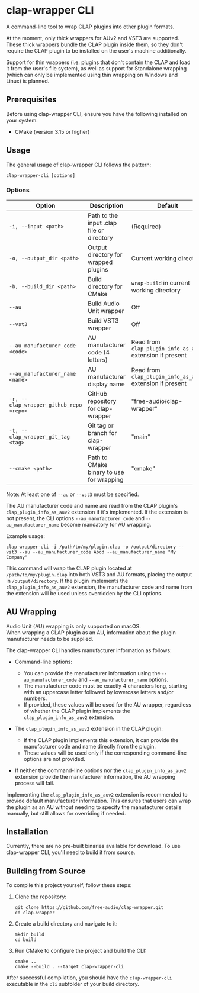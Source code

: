 # clap-wrapper CLI

A command-line tool to wrap CLAP plugins into other plugin formats.

At the moment, only thick wrappers for AUv2 and VST3 are supported.  
These thick wrappers bundle the CLAP plugin inside them, so they don't require the CLAP plugin to be installed on the
user's machine additionally.

Support for thin wrappers (i.e. plugins that don't contain the CLAP and load it from the user's file system),
as well as support for Standalone wrapping (which can only be implemented using thin wrapping on Windows and Linux) is
planned.

## Prerequisites

Before using clap-wrapper CLI, ensure you have the following installed on your system:

- CMake (version 3.15 or higher)

## Usage

The general usage of clap-wrapper CLI follows the pattern:

```
clap-wrapper-cli [options]
```

### Options

| Option                                  | Description                               | Default                                                   |
|-----------------------------------------|-------------------------------------------|-----------------------------------------------------------|
| `-i, --input <path>`                    | Path to the input .clap file or directory | (Required)                                                |
| `-o, --output_dir <path>`               | Output directory for wrapped plugins      | Current working directory                                 |
| `-b, --build_dir <path>`                | Build directory for CMake                 | `wrap-build` in current working directory                 |
| `--au`                                  | Build Audio Unit wrapper                  | Off                                                       |
| `--vst3`                                | Build VST3 wrapper                        | Off                                                       |
| `--au_manufacturer_code <code>`         | AU manufacturer code (4 letters)          | Read from `clap_plugin_info_as_auv2` extension if present |
| `--au_manufacturer_name <name>`         | AU manufacturer display name              | Read from `clap_plugin_info_as_auv2` extension if present |
| `-r, --clap_wrapper_github_repo <repo>` | GitHub repository for clap-wrapper        | "free-audio/clap-wrapper"                                 |
| `-t, --clap_wrapper_git_tag <tag>`      | Git tag or branch for clap-wrapper        | "main"                                                    |
| `--cmake <path>`                        | Path to CMake binary to use for wrapping  | "cmake"                                                   |

Note: At least one of `--au` or `--vst3` must be specified.

The AU manufacturer code and name are read from the CLAP plugin's `clap_plugin_info_as_auv2` extension if it's
implemented. If the extension is not present, the CLI options `--au_manufacturer_code` and `--au_manufacturer_name`
become mandatory for AU wrapping.

Example usage:

```shell
clap-wrapper-cli -i /path/to/my/plugin.clap -o /output/directory --vst3 --au --au_manufacturer_code Abcd --au_manufacturer_name "My Company"
```

This command will wrap the CLAP plugin located at `/path/to/my/plugin.clap` into both VST3 and AU formats, placing the
output in `/output/directory`. If the plugin implements the `clap_plugin_info_as_auv2` extension, the manufacturer code
and name from the extension will be used unless overridden by the CLI options.

## AU Wrapping

Audio Unit (AU) wrapping is only supported on macOS.  
When wrapping a CLAP plugin as an AU, information about the plugin
manufacturer needs to be supplied.

The clap-wrapper CLI handles manufacturer information as follows:

- Command-line options:
    - You can provide the manufacturer information using the `--au_manufacturer_code` and `--au_manufacturer_name`
      options.
    - The manufacturer code must be exactly 4 characters long, starting with an uppercase letter followed by lowercase
      letters and/or numbers.
    - If provided, these values will be used for the AU wrapper, regardless of whether the CLAP plugin implements the
      `clap_plugin_info_as_auv2` extension.

- The `clap_plugin_info_as_auv2` extension in the CLAP plugin:
    - If the CLAP plugin implements this extension, it can provide the manufacturer code and name directly from the
      plugin.
    - These values will be used only if the corresponding command-line options are not provided.

- If neither the command-line options nor the `clap_plugin_info_as_auv2` extension provide the manufacturer information,
  the AU wrapping process will fail.

Implementing the `clap_plugin_info_as_auv2` extension is recommended to provide default manufacturer information.
This ensures that users can wrap the plugin as an AU without needing to specify the manufacturer details manually,
but still allows for overriding if needed.

## Installation

Currently, there are no pre-built binaries available for download.
To use clap-wrapper CLI, you'll need to build it from source.

## Building from Source

To compile this project yourself, follow these steps:

1. Clone the repository:
   ```
   git clone https://github.com/free-audio/clap-wrapper.git
   cd clap-wrapper
   ```

2. Create a build directory and navigate to it:
   ```
   mkdir build
   cd build
   ```

3. Run CMake to configure the project and build the CLI:
   ```
   cmake ..
   cmake --build . --target clap-wrapper-cli
   ```

After successful compilation, you should have the `clap-wrapper-cli` executable in the `cli` subfolder of your build
directory.
